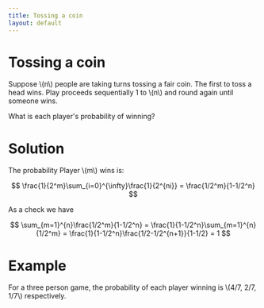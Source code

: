 ```yaml
---
title: Tossing a coin
layout: default
---
```


# Tossing a coin

Suppose \\(n\\) people are taking turns tossing a fair coin. The first to toss a head wins. Play proceeds sequentially 1 to \\(n\\) and round again until someone wins.

What is each player's probability of winning?

# Solution

The probability Player \\(m\\) wins is:

$$
\frac{1}{2^m}\sum_{i=0}^{\infty}\frac{1}{2^{ni}} = \frac{1/2^m}{1-1/2^n}
$$

As a check we have

$$
\sum_{m=1}^{n}\frac{1/2^m}{1-1/2^n}
= \frac{1}{1-1/2^n}\sum_{m=1}^{n}{1/2^m}
= \frac{1}{1-1/2^n}\frac{1/2-1/2^{n+1}}{1-1/2}
= 1
$$

# Example

For a three person game, the probability of each player winning is \\(4/7, 2/7, 1/7\\) respectively.